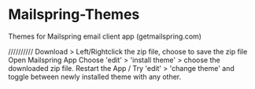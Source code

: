 # Mailspring-Themes
Themes for Mailspring email client app (getmailspring.com)

//////////
Download >
Left/Rightclick the zip file, choose to save the zip file
Open Mailspring App 
Choose 'edit' > 'install theme' > choose the downloaded zip file.
Restart the App / Try 'edit' > 'change theme' and toggle between newly installed theme with any other.
